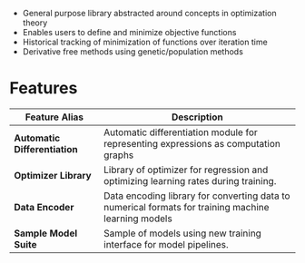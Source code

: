 * General purpose library abstracted around concepts in optimization theory
* Enables users to define and minimize objective functions
* Historical tracking of minimization of functions over iteration time
* Derivative free methods using genetic/population methods

# Features
| Feature Alias                 | Description                                                                                         |
| ----------------------------- | --------------------------------------------------------------------------------------------------- |
| **Automatic Differentiation** | Automatic differentiation module for representing expressions as computation graphs                 |
| **Optimizer Library**         | Library of optimizer for regression and optimizing learning rates during training.                  |
| **Data Encoder**              | Data encoding library for converting data to numerical formats for training machine learning models |
| **Sample Model Suite**        | Sample of models using new training interface for model pipelines.                                  |
